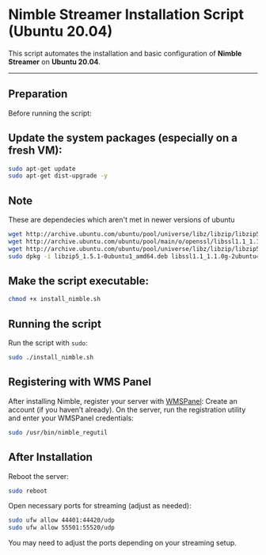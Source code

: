 # Nimble Streamer Installation Script (Ubuntu 20.04)

This script automates the installation and basic configuration of **Nimble Streamer** on **Ubuntu 20.04**.

---

## Preparation

Before running the script:

## **Update the system packages** (especially on a fresh VM):
```bash
sudo apt-get update
sudo apt-get dist-upgrade -y
```

## **Note**
These are dependecies which aren't met in newer versions of ubuntu
```bash
wget http://archive.ubuntu.com/ubuntu/pool/universe/libz/libzip/libzip5_1.5.1-0ubuntu1_amd64.deb
wget http://archive.ubuntu.com/ubuntu/pool/main/o/openssl/libssl1.1_1.1.0g-2ubuntu4_amd64.deb
wget http://archive.ubuntu.com/ubuntu/pool/universe/libz/libzip/libzip5_1.5.1-0ubuntu1_amd64.deb
sudo dpkg -i libzip5_1.5.1-0ubuntu1_amd64.deb libssl1.1_1.1.0g-2ubuntu4_amd64.deb libzip5_1.5.1-0ubuntu1_amd64.deb
```

## **Make the script executable:**
```bash
chmod +x install_nimble.sh
```

## **Running the script**
Run the script with `sudo`:
```bash
sudo ./install_nimble.sh
```

## **Registering with WMS Panel**
After installing Nimble, register your server with [WMSPanel](https://wmspanel.com/account/sign_up):
Create an account (if you haven’t already).
On the server, run the registration utility and enter your WMSPanel credentials:
```bash
sudo /usr/bin/nimble_regutil
```

## **After Installation**
Reboot the server:
```bash
sudo reboot
```
Open necessary ports for streaming (adjust as needed):
```bash
sudo ufw allow 44401:44420/udp
sudo ufw allow 55501:55520/udp
```
You may need to adjust the ports depending on your streaming setup.

